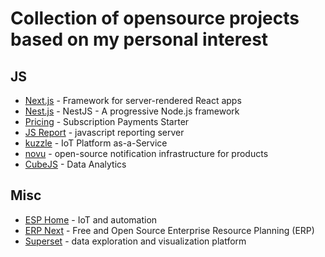 # Collection of opensource projects based on my personal interest

## JS
 
- [Next.js](https://github.com/unicodeveloper/awesome-nextjs#readme) - Framework for server-rendered React apps
- [Nest.js](https://nestjs.com/) - NestJS - A progressive Node.js framework
- [Pricing](https://subscription-payments.vercel.app/) - Subscription Payments Starter
- [JS Report](https://jsreport.net/) - javascript reporting server
- [kuzzle](https://kuzzle.io/) - IoT Platform as-a-Service
- [novu](https://github.com/novuhq/novu) - open-source notification infrastructure for products
- [CubeJS](https://cube.dev/) - Data Analytics

## Misc

- [ESP Home](https://esphome.io/) - IoT and automation
- [ERP Next](https://github.com/frappe/erpnext) - Free and Open Source Enterprise Resource Planning (ERP)
- [Superset](https://superset.apache.org/) - data exploration and visualization platform



